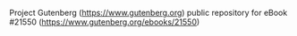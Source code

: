 Project Gutenberg (https://www.gutenberg.org) public repository for eBook #21550 (https://www.gutenberg.org/ebooks/21550)
